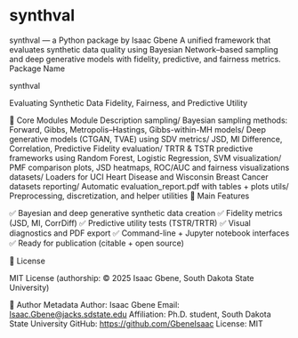 # synthval
synthval — a Python package by Isaac Gbene  A unified framework that evaluates synthetic data quality using Bayesian Network–based sampling and deep generative models with fidelity, predictive, and fairness metrics.
Package Name

synthval

Evaluating Synthetic Data Fidelity, Fairness, and Predictive Utility

🧠 Core Modules
Module	Description
sampling/	Bayesian sampling methods: Forward, Gibbs, Metropolis–Hastings, Gibbs-within-MH
models/	Deep generative models (CTGAN, TVAE) using SDV
metrics/	JSD, MI Difference, Correlation, Predictive Fidelity
evaluation/	TRTR & TSTR predictive frameworks using Random Forest, Logistic Regression, SVM
visualization/	PMF comparison plots, JSD heatmaps, ROC/AUC and fairness visualizations
datasets/	Loaders for UCI Heart Disease and Wisconsin Breast Cancer datasets
reporting/	Automatic evaluation_report.pdf with tables + plots
utils/	Preprocessing, discretization, and helper utilities
🧮 Main Features

✅ Bayesian and deep generative synthetic data creation
✅ Fidelity metrics (JSD, MI, CorrDiff)
✅ Predictive utility tests (TSTR/TRTR)
✅ Visual diagnostics and PDF export
✅ Command-line + Jupyter notebook interfaces
✅ Ready for publication (citable + open source)

📘 License

MIT License
(authorship: © 2025 Isaac Gbene, South Dakota State University)

📧 Author Metadata
Author: Isaac Gbene
Email: Isaac.Gbene@jacks.sdstate.edu
Affiliation: Ph.D. student, South Dakota State University
GitHub: https://github.com/GbeneIsaac
License: MIT
